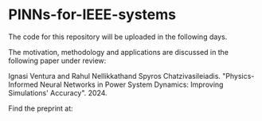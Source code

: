 # PINNs-for-IEEE-systems

The code for this repository will be uploaded in the following days.

The motivation, methodology and applications are discussed in the following paper under review:

Ignasi Ventura and Rahul Nellikkathand Spyros Chatzivasileiadis. "Physics-Informed Neural Networks in Power System Dynamics: Improving Simulations' Accuracy". 2024.

Find the preprint at:
